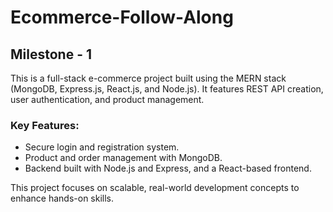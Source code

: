 # Ecommerce-Follow-Along

## Milestone - 1

This is a full-stack e-commerce project built using the MERN stack (MongoDB, Express.js, React.js, and Node.js). It features REST API creation, user authentication, and product management.

### Key Features:
- Secure login and registration system.
- Product and order management with MongoDB.
- Backend built with Node.js and Express, and a React-based frontend.


This project focuses on scalable, real-world development concepts to enhance hands-on skills.
